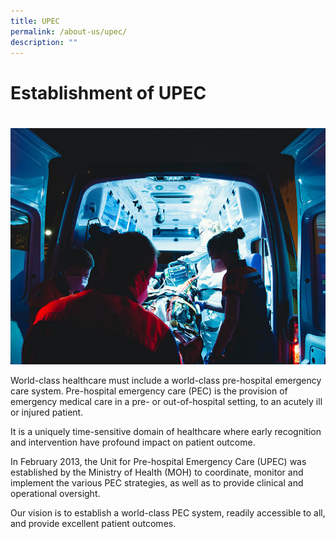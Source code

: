 ```yaml
---
title: UPEC
permalink: /about-us/upec/
description: ""
---
```

# Establishment of UPEC
#

![](/images/ambulance-staff.jpg)

World-class healthcare must include a world-class pre-hospital emergency care system. Pre-hospital emergency care (PEC) is the provision of emergency medical care in a pre- or out-of-hospital setting, to an acutely ill or injured patient.

It is a uniquely time-sensitive domain of healthcare where early recognition and intervention have profound impact on patient outcome.

In February 2013, the Unit for Pre-hospital Emergency Care (UPEC) was established by the Ministry of Health (MOH) to coordinate, monitor and implement the various PEC strategies, as well as to provide clinical and operational oversight.

Our vision is to establish a world-class PEC system, readily accessible to all, and provide excellent patient outcomes.